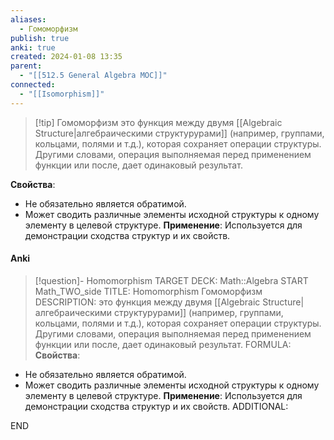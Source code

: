 ```yaml
---
aliases:
  - Гомоморфизм
publish: true
anki: true
created: 2024-01-08 13:35
parent:
  - "[[512.5 General Algebra MOC]]"
connected:
  - "[[Isomorphism]]"
---
```


> [!tip] Гомоморфизм 
> это функция между двумя [[Algebraic Structure|алгебраическими структурурами]]  (например, группами, кольцами, полями и т.д.), которая сохраняет операции структуры. Другими словами, операция выполняемая перед применением функции или после, дает одинаковый результат.

**Свойства**:
   - Не обязательно является обратимой.
   - Может сводить различные элементы исходной структуры к одному элементу в целевой структуре.
**Применение**: Используется для демонстрации сходства структур и их свойств.

#### Anki
> [!question]- Homomorphism
TARGET DECK: Math::Algebra 
START
Math_TWO_side
TITLE: Homomorphism
Гомоморфизм
DESCRIPTION: это функция между двумя [[Algebraic Structure|алгебраическими структурурами]]  (например, группами, кольцами, полями и т.д.), которая сохраняет операции структуры. Другими словами, операция выполняемая перед применением функции или после, дает одинаковый результат.
FORMULA: **Свойства**:
   - Не обязательно является обратимой.
   - Может сводить различные элементы исходной структуры к одному элементу в целевой структуре.
**Применение**: Используется для демонстрации сходства структур и их свойств.
ADDITIONAL:
<!--ID: 1705262438324-->
END




